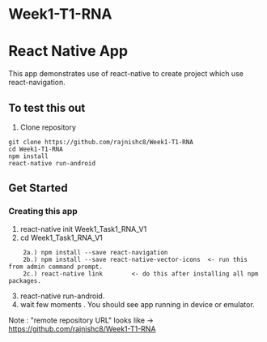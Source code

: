# Week1-T1-RNA
# React Native App 
This app demonstrates use of react-native to create project which use react-navigation.

## To test this out

1. Clone repository   
```
git clone https://github.com/rajnishc8/Week1-T1-RNA
cd Week1-T1-RNA
npm install
react-native run-android
```

## Get Started

### Creating this app 
1.  react-native init Week1_Task1_RNA_V1
2.  cd Week1_Task1_RNA_V1
```
    2a.) npm install --save react-navigation
    2b.) npm install --save react-native-vector-icons  <- run this from admin command prompt. 
    2c.) react-native link        <- do this after installing all npm packages.
```
3. react-native run-android.
4. wait few moments . You should see app running in device or emulator. 

 Note : "remote repository URL" looks like -> https://github.com/rajnishc8/Week1-T1-RNA
